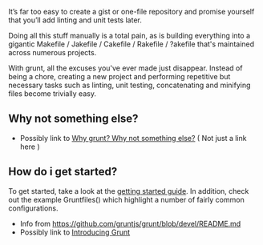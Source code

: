 It’s far too easy to create a gist or one-file repository and promise yourself that you’ll add linting and unit tests later. 

Doing all this stuff manually is a total pain, as is building everything into a gigantic Makefile / Jakefile / Cakefile / Rakefile / ?akefile that's maintained across numerous projects. 

With grunt, all the excuses you've ever made just disappear. Instead of being a chore, creating a new project and performing repetitive but necessary tasks such as linting, unit testing, concatenating and minifying files become trivially easy.

## Why not something else?
* Possibly link to [Why grunt? Why not something else?](http://benalman.com/news/2012/08/why-grunt/)
( Not just a link here )

## How do i get started?
To get started, take a look at the [getting started guide](https://github.com/gruntjs/grunt/wiki/Getting-started). In addition, check out the example Gruntfiles() which highlight a number of fairly common configurations.

* Info from <https://github.com/gruntjs/grunt/blob/devel/README.md>
* Possibly link to [Introducing Grunt](http://weblog.bocoup.com/introducing-grunt/)